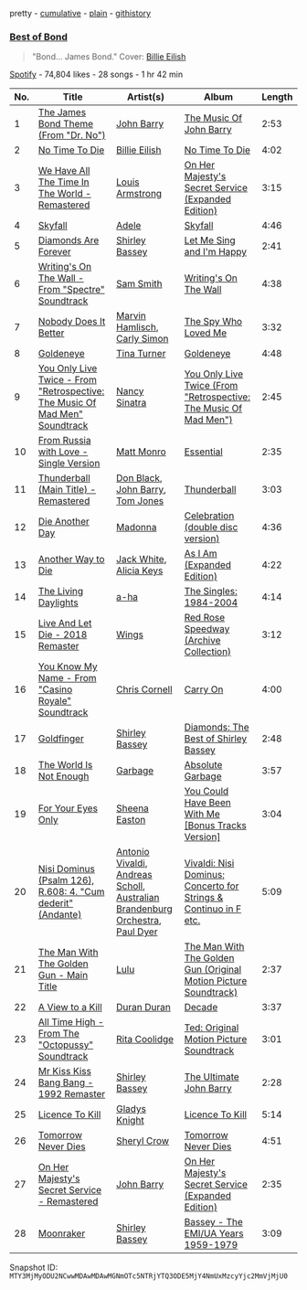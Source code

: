pretty - [cumulative](/playlists/cumulative/37i9dQZF1DX0ZzMQgXnSUD.md) - [plain](/playlists/plain/37i9dQZF1DX0ZzMQgXnSUD) - [githistory](https://github.githistory.xyz/mackorone/spotify-playlist-archive/blob/main/playlists/plain/37i9dQZF1DX0ZzMQgXnSUD)

### [Best of Bond](https://open.spotify.com/playlist/37i9dQZF1DX0ZzMQgXnSUD)

> "Bond..\. James Bond." Cover: <a href="spotify:artist:6qqNVTkY8uBg9cP3Jd7DAH">Billie Eilish</a>

[Spotify](https://open.spotify.com/user/spotify) - 74,804 likes - 28 songs - 1 hr 42 min

| No. | Title | Artist(s) | Album | Length |
|---|---|---|---|---|
| 1 | [The James Bond Theme \(From "Dr\. No"\)](https://open.spotify.com/track/589AelScFm0FYQ4VG1biJi) | [John Barry](https://open.spotify.com/artist/7ctAOUlIAs7yuMODWE2Fyz) | [The Music Of John Barry](https://open.spotify.com/album/1DtpXIGGw9vQXZvKmqDmKA) | 2:53 |
| 2 | [No Time To Die](https://open.spotify.com/track/73SpzrcaHk0RQPFP73vqVR) | [Billie Eilish](https://open.spotify.com/artist/6qqNVTkY8uBg9cP3Jd7DAH) | [No Time To Die](https://open.spotify.com/album/5sXSHscDjBez8VF20cSyad) | 4:02 |
| 3 | [We Have All The Time In The World \- Remastered](https://open.spotify.com/track/0OAnoLrIVxpdne3mkVLrwr) | [Louis Armstrong](https://open.spotify.com/artist/19eLuQmk9aCobbVDHc6eek) | [On Her Majesty's Secret Service \(Expanded Edition\)](https://open.spotify.com/album/4BVd2gkQNWj30YN5P3r8Av) | 3:15 |
| 4 | [Skyfall](https://open.spotify.com/track/6VObnIkLVruX4UVyxWhlqm) | [Adele](https://open.spotify.com/artist/4dpARuHxo51G3z768sgnrY) | [Skyfall](https://open.spotify.com/album/6TwN6Lq9glwnG8kNp6chHY) | 4:46 |
| 5 | [Diamonds Are Forever](https://open.spotify.com/track/3Tp3nTswQmMzmQRqZu4iM2) | [Shirley Bassey](https://open.spotify.com/artist/090VebphoycdEyH165iMqc) | [Let Me Sing and I'm Happy](https://open.spotify.com/album/7Ln5CiGZ9hMBVJVRhyoTL5) | 2:41 |
| 6 | [Writing's On The Wall \- From "Spectre" Soundtrack](https://open.spotify.com/track/1PWnAEQcbwQwK759otUbta) | [Sam Smith](https://open.spotify.com/artist/2wY79sveU1sp5g7SokKOiI) | [Writing's On The Wall](https://open.spotify.com/album/50bQvrNAFsAaIbqCcfD7FT) | 4:38 |
| 7 | [Nobody Does It Better](https://open.spotify.com/track/49RUdNvwSiUTC8fBh4KKoC) | [Marvin Hamlisch](https://open.spotify.com/artist/1VN38ZSdtQnHLa8PfTTKZD), [Carly Simon](https://open.spotify.com/artist/4FtSnMlCVxCswABUmdhwpm) | [The Spy Who Loved Me](https://open.spotify.com/album/5k55f89cnXdy0BikkUeBHJ) | 3:32 |
| 8 | [Goldeneye](https://open.spotify.com/track/528QhCT2v3HgD71RmrSUNW) | [Tina Turner](https://open.spotify.com/artist/1zuJe6b1roixEKMOtyrEak) | [Goldeneye](https://open.spotify.com/album/4aBVXvgB75LzBQTbKiauQN) | 4:48 |
| 9 | [You Only Live Twice \- From "Retrospective: The Music Of Mad Men" Soundtrack](https://open.spotify.com/track/18y85RXNwPsaqTwKPfTqZI) | [Nancy Sinatra](https://open.spotify.com/artist/3IZrrNonYELubLPJmqOci2) | [You Only Live Twice \(From "Retrospective: The Music Of Mad Men"\)](https://open.spotify.com/album/3zPM0GxJmRNOrSbHqziO2k) | 2:45 |
| 10 | [From Russia with Love \- Single Version](https://open.spotify.com/track/5dWu3rtTytLVDSkOkTaBVl) | [Matt Monro](https://open.spotify.com/artist/06kr5yNAM2rOf4DXemM8fl) | [Essential](https://open.spotify.com/album/4JDGHeK69u3Yosp8BvUFJh) | 2:35 |
| 11 | [Thunderball \(Main Title\) \- Remastered](https://open.spotify.com/track/4LU5jR2Vmj0lZiA8tHXIia) | [Don Black](https://open.spotify.com/artist/63KnR8pniNe7l75qr1GK7Q), [John Barry](https://open.spotify.com/artist/7ctAOUlIAs7yuMODWE2Fyz), [Tom Jones](https://open.spotify.com/artist/1T0wRBO0CK0vK8ouUMqEl5) | [Thunderball](https://open.spotify.com/album/3VEq0jeSYz3Yzh2ibaqryN) | 3:03 |
| 12 | [Die Another Day](https://open.spotify.com/track/4NvgRMckw4uzjNn2t7taPe) | [Madonna](https://open.spotify.com/artist/6tbjWDEIzxoDsBA1FuhfPW) | [Celebration \(double disc version\)](https://open.spotify.com/album/43lok9zd7BW5CoYkXZs7S0) | 4:36 |
| 13 | [Another Way to Die](https://open.spotify.com/track/3ODl8J0TZAykdMCtCIO28n) | [Jack White](https://open.spotify.com/artist/4FZ3j1oH43e7cukCALsCwf), [Alicia Keys](https://open.spotify.com/artist/3DiDSECUqqY1AuBP8qtaIa) | [As I Am \(Expanded Edition\)](https://open.spotify.com/album/6KlxyxhXEDo1LdheFulN7h) | 4:22 |
| 14 | [The Living Daylights](https://open.spotify.com/track/4tWe3Fr8HrQPq2iFOpEGZs) | [a\-ha](https://open.spotify.com/artist/2jzc5TC5TVFLXQlBNiIUzE) | [The Singles: 1984\-2004](https://open.spotify.com/album/0RfwViNsdcwjUgoZExOir0) | 4:14 |
| 15 | [Live And Let Die \- 2018 Remaster](https://open.spotify.com/track/0VV8wkOM4w78A2OHZOTzNP) | [Wings](https://open.spotify.com/artist/3sFhA6G1N0gG1pszb6kk1m) | [Red Rose Speedway \(Archive Collection\)](https://open.spotify.com/album/1RzrSgWinUzgsnw3oQDXOy) | 3:12 |
| 16 | [You Know My Name \- From "Casino Royale" Soundtrack](https://open.spotify.com/track/4MR9iW77LJoPPDjwAYbIZZ) | [Chris Cornell](https://open.spotify.com/artist/0XHiH53dHrvbwfjYM7en7I) | [Carry On](https://open.spotify.com/album/7DTYi2YCfQZGDyeedTdNGb) | 4:00 |
| 17 | [Goldfinger](https://open.spotify.com/track/7r0EUONfPUZ8SD1vu4ro27) | [Shirley Bassey](https://open.spotify.com/artist/090VebphoycdEyH165iMqc) | [Diamonds: The Best of Shirley Bassey](https://open.spotify.com/album/47CseYTjSFPkxo9SDFQoot) | 2:48 |
| 18 | [The World Is Not Enough](https://open.spotify.com/track/0wnIPcs7V0XMwtcg0yjKpg) | [Garbage](https://open.spotify.com/artist/6S0GHTqz5sxK5f9HtLXn9q) | [Absolute Garbage](https://open.spotify.com/album/6nZQaZ0is5KhtuJeay9wxP) | 3:57 |
| 19 | [For Your Eyes Only](https://open.spotify.com/track/4jRJWlkCn3pAwezfqFODU3) | [Sheena Easton](https://open.spotify.com/artist/5dcOK4stT4JDkP6Dqhbz5s) | [You Could Have Been With Me \[Bonus Tracks Version\]](https://open.spotify.com/album/4Enc1z5S8zcRxrVKcgnTyn) | 3:04 |
| 20 | [Nisi Dominus \(Psalm 126\), R.608: 4\. "Cum dederit" \(Andante\)](https://open.spotify.com/track/0crY7pPfWKmVzMW03UWN0O) | [Antonio Vivaldi](https://open.spotify.com/artist/2QOIawHpSlOwXDvSqQ9YJR), [Andreas Scholl](https://open.spotify.com/artist/2LnE7uKchgVW2Uv7vzwixZ), [Australian Brandenburg Orchestra](https://open.spotify.com/artist/7bgFF4zaVhszPXXynAENpi), [Paul Dyer](https://open.spotify.com/artist/0RNKUNnZLg1MdRPC37YG3I) | [Vivaldi: Nisi Dominus; Concerto for Strings & Continuo in F etc.](https://open.spotify.com/album/1aax2xvWBA7z6DnhONGG8E) | 5:09 |
| 21 | [The Man With The Golden Gun \- Main Title](https://open.spotify.com/track/2wBWVKsv9VIbvlPdJtQbz7) | [Lulu](https://open.spotify.com/artist/2fP4hXUr0AbFmbO9IZsbcN) | [The Man With The Golden Gun \(Original Motion Picture Soundtrack\)](https://open.spotify.com/album/73keMsTiKlV4N852puufnJ) | 2:37 |
| 22 | [A View to a Kill](https://open.spotify.com/track/6I4snLrVOrJsLdd43isc27) | [Duran Duran](https://open.spotify.com/artist/0lZoBs4Pzo7R89JM9lxwoT) | [Decade](https://open.spotify.com/album/4P6rgSkSEXFGrpTk9NZUAj) | 3:37 |
| 23 | [All Time High \- From The "Octopussy" Soundtrack](https://open.spotify.com/track/0tc4WGABkHQKt8X5MgFI8O) | [Rita Coolidge](https://open.spotify.com/artist/1vnIL4DMlivP55ioM6KitW) | [Ted: Original Motion Picture Soundtrack](https://open.spotify.com/album/0vX2mA7TRjgm5Gk5M7AUhb) | 3:01 |
| 24 | [Mr Kiss Kiss Bang Bang \- 1992 Remaster](https://open.spotify.com/track/7uYZJ6actSUcazhKjjyZsK) | [Shirley Bassey](https://open.spotify.com/artist/090VebphoycdEyH165iMqc) | [The Ultimate John Barry](https://open.spotify.com/album/04ZuIHUjEiAnAoODb9UQ6j) | 2:28 |
| 25 | [Licence To Kill](https://open.spotify.com/track/2ytwDkF0RLOi6qL2uJ2cQG) | [Gladys Knight](https://open.spotify.com/artist/2aXiJJHJei5BmCykxI37y0) | [Licence To Kill](https://open.spotify.com/album/5V870FgJNzMTiLAGo6OMmE) | 5:14 |
| 26 | [Tomorrow Never Dies](https://open.spotify.com/track/3peBSjcjaouspgb68WK2sk) | [Sheryl Crow](https://open.spotify.com/artist/4TKTii6gnOnUXQHyuo9JaD) | [Tomorrow Never Dies](https://open.spotify.com/album/2UGZoHiNl2bDZyHIbaQ9Vo) | 4:51 |
| 27 | [On Her Majesty's Secret Service \- Remastered](https://open.spotify.com/track/3M0zi8iD2KRzY71XcGFUpE) | [John Barry](https://open.spotify.com/artist/7ctAOUlIAs7yuMODWE2Fyz) | [On Her Majesty's Secret Service \(Expanded Edition\)](https://open.spotify.com/album/4BVd2gkQNWj30YN5P3r8Av) | 2:35 |
| 28 | [Moonraker](https://open.spotify.com/track/0XCszZIzEncBpgAMkKoDB2) | [Shirley Bassey](https://open.spotify.com/artist/090VebphoycdEyH165iMqc) | [Bassey \- The EMI/UA Years 1959\-1979](https://open.spotify.com/album/5aoxGBTOftx2uzyWGRKtxL) | 3:09 |

Snapshot ID: `MTY3MjMyODU2NCwwMDAwMDAwMGNmOTc5NTRjYTQ3ODE5MjY4NmUxMzcyYjc2MmVjMjU0`
